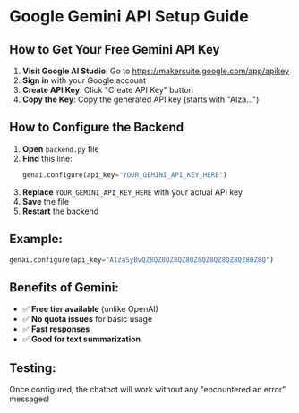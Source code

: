 # Google Gemini API Setup Guide

## How to Get Your Free Gemini API Key

1. **Visit Google AI Studio**: Go to https://makersuite.google.com/app/apikey
2. **Sign in** with your Google account
3. **Create API Key**: Click "Create API Key" button
4. **Copy the Key**: Copy the generated API key (starts with "AIza...")

## How to Configure the Backend

1. **Open** `backend.py` file
2. **Find** this line:
   ```python
   genai.configure(api_key="YOUR_GEMINI_API_KEY_HERE")
   ```
3. **Replace** `YOUR_GEMINI_API_KEY_HERE` with your actual API key
4. **Save** the file
5. **Restart** the backend

## Example:
```python
genai.configure(api_key="AIzaSyBvQZ8QZ8QZ8QZ8QZ8QZ8QZ8QZ8QZ8QZ8Q")
```

## Benefits of Gemini:
- ✅ **Free tier available** (unlike OpenAI)
- ✅ **No quota issues** for basic usage
- ✅ **Fast responses**
- ✅ **Good for text summarization**

## Testing:
Once configured, the chatbot will work without any "encountered an error" messages!
